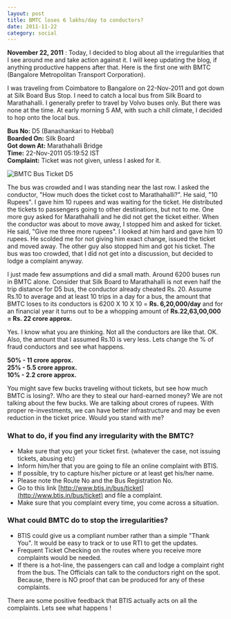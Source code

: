 ```yaml
---
layout: post
title: BMTC loses 6 lakhs/day to conductors?
date: 2011-11-22
category: social
---
```


**November 22, 2011** : Today, I decided to blog about all the irregularities that I see around me and take action against it. I will keep updating the blog, if anything productive happens after that. Here is the first one with BMTC (Bangalore Metropolitan Transport Corporation).  
  
I was traveling from Coimbatore to Bangalore on 22-Nov-2011 and got down at Silk Board Bus Stop. I need to catch a local bus from Silk Board to Marathahalli. I generally prefer to travel by Volvo buses only. But there was none at the time. At early morning 5 AM, with such a chill climate, I decided to hop onto the local bus.  
  
**Bus No:** D5 (Banashankari to Hebbal)  
**Boarded On:** Silk Board  
**Got down At:** Marathahalli Bridge  
**Time:** 22-Nov-2011 05:19:52 IST  
**Complaint:** Ticket was not given, unless I asked for it.  
  
![BMTC Bus Ticket D5]({{site.img-path}}/bmtc-bus-ticket-d5.jpg)  
  
The bus was crowded and I was standing near the last row. I asked the conductor, "How much does the ticket cost to Marathahalli?". He said, "10 Rupees". I gave him 10 rupees and was waiting for the ticket. He distributed the tickets to passengers going to other destinations, but not to me. One more guy asked for Marathahalli and he did not get the ticket either. When the conductor was about to move away, I stopped him and asked for ticket. He said, "Give me three more rupees". I looked at him hard and gave him 10 rupees. He scolded me for not giving him exact change, issued the ticket and moved away. The other guy also stopped him and got his ticket. The bus was too crowded, that I did not get into a discussion, but decided to lodge a complaint anyway.  
  
I just made few assumptions and did a small math. Around 6200 buses run in BMTC alone. Consider that Silk Board to Marathahalli is not even half the trip distance for D5 bus, the conductor already cheated Rs. 20. Assume Rs.10 to average and at least 10 trips in a day for a bus, the amount that BMTC loses to its conductors is 6200 X 10 X 10 = **Rs. 6,20,000/day** and for an financial year it turns out to be a whopping amount of **Rs.22,63,00,000 = Rs. 22 crore approx.**  
  
Yes. I know what you are thinking. Not all the conductors are like that. OK. Also, the amount that I assumed Rs.10 is very less. Lets change the % of fraud conductors and see what happens.  
  
**50% - 11 crore approx.**  
**25% - 5.5 crore approx.**  
**10% - 2.2 crore approx.**  
  
You might save few bucks traveling without tickets, but see how much BMTC is losing?. Who are they to steal our hard-earned money? We are not talking about the few bucks. We are talking about crores of rupees. With proper re-investments, we can have better infrastructure and may be even reduction in the ticket price. Would you stand with me?  
  
### What to do, if you find any irregularity with the BMTC?

* Make sure that you get your ticket first. (whatever the case, not issuing tickets, abusing etc)  
* Inform him/her that you are going to file an online complaint with BTIS.  
* If possible, try to capture his/her picture or at least get his/her name.  
* Please note the Route No and the Bus Registration No.  
* Go to this link [http://www.btis.in/bus/ticket](http://www.btis.in/bus/ticket) and file a complaint.  
* Make sure that you complaint every time, you come across a situation.  


### What could BMTC do to stop the irregularities?

* BTIS could give us a compliant number rather than a simple "Thank You". It would be easy to track or to use RTI to get the updates.  
* Frequent Ticket Checking on the routes where you receive more complaints would be needed.  
* If there is a hot-line, the passengers can call and lodge a complaint right from the bus. The Officials can talk to the conductors right on the spot. Because, there is NO proof that can be produced for any of these complaints.  
  
There are some positive feedback that BTIS actually acts on all the complaints. Lets see what happens !  

